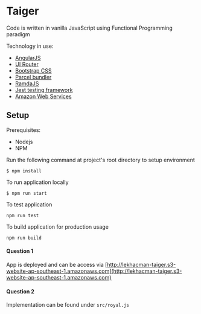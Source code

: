 # Taiger

Code is written in vanilla JavaScript using Functional Programming paradigm

Technology in use: 

- [AngularJS](https://docs.angularjs.org/guide)
- [UI Router](https://github.com/angular-ui/ui-router/wiki)
- [Bootstrap CSS](https://getbootstrap.com/docs/4.3)
- [Parcel bundler](https://parceljs.org/getting_started.html)
- [RamdaJS](https://ramdajs.com)
- [Jest testing framework](http://jestjs.io/docs/en)
- [Amazon Web Services](https://docs.aws.amazon.com)

## Setup

Prerequisites: 

- Nodejs
- NPM

Run the following command at project's root directory to setup environment

```shell script
$ npm install
```

To run application locally

```shell script
$ npm run start
```

To test application

```shell script
npm run test
```

To build application for production usage
```shell script
npm run build
```

#### Question 1

App is deployed and can be access via [http://lekhacman-taiger.s3-website-ap-southeast-1.amazonaws.com](http://lekhacman-taiger.s3-website-ap-southeast-1.amazonaws.com)

#### Question 2

Implementation can be found under `src/royal.js`

